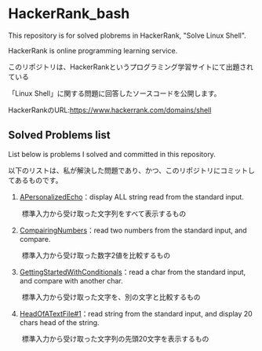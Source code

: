 # HackerRank_bash

This repository is for solved plobrems in HackerRank, "Solve Linux Shell".

HackerRank is online programming learning service.

このリポジトリは、HackerRankというプログラミング学習サイトにて出題されている

「Linux Shell」に関する問題に回答したソースコードを公開します。

HackerRankのURL:https://www.hackerrank.com/domains/shell

## Solved Problems list

List below is problems I solved and committed in this repository.

以下のリストは、私が解決した問題であり、かつ、このリポジトリにコミットしてあるものです。

1. [APersonalizedEcho](https://github.com/Massas/HackerRank_bash/tree/master/APersonalizedEcho)：display ALL string read from the standard input.　

　　標準入力から受け取った文字列をすべて表示するもの

2. [CompairingNumbers](https://github.com/Massas/HackerRank_bash/tree/master/CompairingNumbers)：read two numbers from the standard input, and compare. 

　　標準入力から受け取った数字2値を比較するもの

3. [GettingStartedWithConditionals](https://github.com/Massas/HackerRank_bash/tree/master/GettingStartedWithConditionals)：read a char from the standard input, and compare with another char.

　　標準入力から受け取った文字を、別の文字と比較するもの

4. [HeadOfATextFile#1](https://github.com/Massas/HackerRank_bash/tree/master/HeadOfATextFile%231)：read string from the standard input, and display 20 chars head of the string.

　　標準入力から受け取った文字列の先頭20文字を表示するもの

